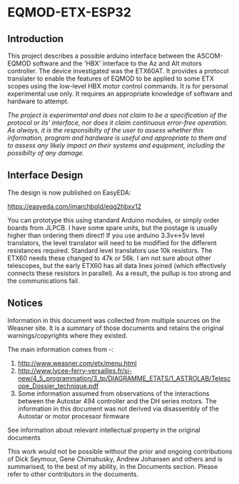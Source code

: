 # EQMOD-ETX-ESP32
## Introduction
This project describes a possible arduino interface between the ASCOM-EQMOD software and the 'HBX' interface to the Az and Alt motors controller. The device investigated was the ETX60AT. It provides a protocol translater to enable the features of EQMOD to be applied to some ETX scopes using the low-level HBX motor control commands. It is for personal experimental use only. It requires an appropriate knowledge of software and hardware to attempt. 
  
*The project is experimental and does not claim to be a specification of the protocol or its' interface, nor does it claim continuous error-free operation. As always, it is the responsibilty of the user to assess whether this information, program and hardware is useful and appropriate to them and to assess any likely impact on their systems and equipment, including the possibilty of any damage.*  

## Interface Design

The design is now published on EasyEDA:  

https://easyeda.com/jmarchbold/eqg2hbxv12

You can prototype this using standard Arduino modules, or simply order boards from JLPCB. I have some spare units, but the postage is usually higher than ordering them direct!
If you use arduino 3.3v<->5v level translators, the level translator will need to be modified for the different resistances required. Standard level translators use 10k resistors. The ETX60 needs these changed to 47k or 56k. I am not sure about other telescopes, but the early ETX60 has all data lines joined (which effectively connects these resistors in parallel). As a result, the pullup is too strong and the communications fail.


## Notices
Information in this document was collected from multiple sources on the Weasner site. It is a summary of those documents and retains the original warnings/copyrights where they existed.  

The main information comes from -:
1. http://www.weasner.com/etx/menu.html    
2. http://www.lycee-ferry-versailles.fr/si-new/4_5_programmation/3_tp/DIAGRAMME_ETATS/1_ASTROLAB/Telescope_Dossier_technique.pdf
3. Some information assumed from observations of the interactions between the Autostar 494 controller and the DH series motors. The information in this document was not derived via disassembly of the Autostar or motor processor firmware    

See information about relevant intellectual property in the original documents   

This work would not be possible without the prior and ongoing contributions of Dick Seymour, Gene Chimahusky, Andrew Johansen and others and is summarised, to the best of my ability, in the Documents section. Please refer to other contributors in the documents.
 
  

